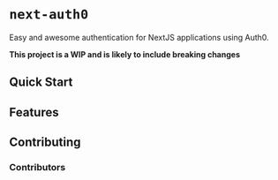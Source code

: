 # `next-auth0`

Easy and awesome authentication for NextJS applications using Auth0.

**This project is a WIP and is likely to include breaking changes**

## Quick Start

## Features

## Contributing

### Contributors
